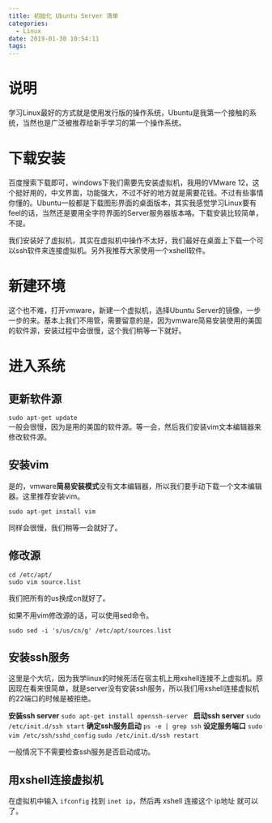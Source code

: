 ```yaml
---
title: 初始化 Ubuntu Server 清单
categories:
  - Linux
date: 2019-01-30 10:54:11
tags:
---
```


# 说明  
学习Linux最好的方式就是使用发行版的操作系统，Ubuntu是我第一个接触的系统，当然也是广泛被推荐给新手学习的第一个操作系统。  

# 下载安装
百度搜索下载即可，windows下我们需要先安装虚拟机，我用的VMware 12，这个挺好用的，中文界面，功能强大，不过不好的地方就是需要花钱。不过有些事情你懂的。Ubuntu一般都是下载图形界面的桌面版本，其实我感觉学习Linux要有feel的话，当然还是要用全字符界面的Server服务器版本咯。下载安装比较简单，不提。   

我们安装好了虚拟机，其实在虚拟机中操作不太好，我们最好在桌面上下载一个可以ssh软件来连接虚拟机。另外我推荐大家使用一个xshell软件。  

# 新建环境  
这个也不难，打开vmware，新建一个虚拟机，选择Ubuntu Server的镜像，一步一步的来。基本上我们不用管，需要留意的是，因为vmware简易安装使用的美国的软件源，安装过程中会很慢，这个我们稍等一下就好。  

# 进入系统
## 更新软件源
`sudo apt-get update`  
一般会很慢，因为是用的美国的软件源。等一会，然后我们安装vim文本编辑器来修改软件源。

## 安装vim  
是的，vmware**简易安装模式**没有文本编辑器，所以我们要手动下载一个文本编辑器。这里推荐安装vim。  

`sudo apt-get install vim`  

同样会很慢，我们稍等一会就好了。  

## 修改源  
```
cd /etc/apt/
sudo vim source.list  
```
我们把所有的us换成cn就好了。  

如果不用vim修改源的话，可以使用sed命令。

`sudo sed -i 's/us/cn/g' /etc/apt/sources.list`

## 安装ssh服务
这里是个大坑，因为我学linux的时候死活在宿主机上用xshell连接不上虚拟机。原因现在看来很简单，就是server没有安装ssh服务，所以我们用xshell连接虚拟机的22端口的时候是被拒绝。

**安装ssh server**
`sudo apt-get install openssh-server `
**启动ssh server**
`sudo /etc/init.d/ssh start`
**确定ssh服务启动**
`ps -e | grep ssh`
**设定服务端口**
`sudo vim /etc/ssh/sshd_config`
`sudo /etc/init.d/ssh restart`

一般情况下不需要检查ssh服务是否启动成功。  

## 用xshell连接虚拟机
在虚拟机中输入 `ifconfig` 找到 `inet ip`，然后再 xshell 连接这个 ip地址 就可以了。
